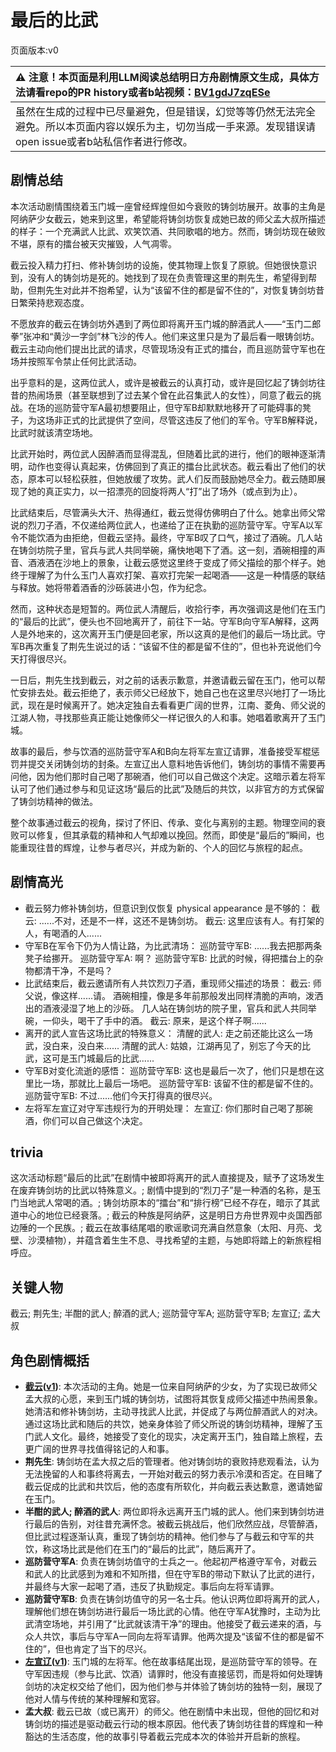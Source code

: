 # 最后的比武
页面版本:v0
 

| :warning: 注意！本页面是利用LLM阅读总结明日方舟剧情原文生成，具体方法请看repo的PR history或者b站视频：[BV1gdJ7zqESe](https://www.bilibili.com/video/BV1gdJ7zqESe/)         |
|:----------------------------|
| 虽然在生成的过程中已尽量避免，但是错误，幻觉等等仍然无法完全避免。所以本页面内容以娱乐为主，切勿当成一手来源。发现错误请open issue或者b站私信作者进行修改。|



## 剧情总结
本次活动剧情围绕着玉门城一座曾经辉煌但如今衰败的铸剑坊展开。故事的主角是阿纳萨少女截云，她来到这里，希望能将铸剑坊恢复成她已故的师父孟大叔所描述的样子：一个充满武人比武、欢笑饮酒、共同歌唱的地方。然而，铸剑坊现在破败不堪，原有的擂台被天灾摧毁，人气凋零。

截云投入精力打扫、修补铸剑坊的设施，使其物理上恢复了原貌。但她很快意识到，没有人的铸剑坊是死的。她找到了现在负责管理这里的荆先生，希望得到帮助，但荆先生对此并不抱希望，认为“该留不住的都是留不住的”，对恢复铸剑坊昔日繁荣持悲观态度。

不愿放弃的截云在铸剑坊外遇到了两位即将离开玉门城的醉酒武人——“玉门二郎拳”张冲和“黄沙一字剑”林飞沙的传人。他们来这里只是为了最后看一眼铸剑坊。截云主动向他们提出比武的请求，尽管现场没有正式的擂台，而且巡防营守军也在场并按照军令禁止任何比武活动。

出乎意料的是，这两位武人，或许是被截云的认真打动，或许是回忆起了铸剑坊往昔的热闹场景（甚至联想到了过去某个曾在此召集武人的女性），同意了截云的挑战。在场的巡防营守军A最初想要阻止，但守军B却默默地移开了可能碍事的凳子，为这场非正式的比武提供了空间，尽管这违反了他们的军令。守军B解释说，比武时就该清空场地。

比武开始时，两位武人因醉酒而显得混乱，但随着比武的进行，他们的眼神逐渐清明，动作也变得认真起来，仿佛回到了真正的擂台比武状态。截云看出了他们的状态，原本可以轻松获胜，但她放缓了攻势。武人们反而鼓励她尽全力。截云随即展现了她的真正实力，以一招漂亮的回旋将两人“打”出了场外（或点到为止）。

比武结束后，尽管满头大汗、热得通红，截云觉得仿佛明白了什么。她拿出师父常说的烈刀子酒，不仅递给两位武人，也递给了正在执勤的巡防营守军。守军A以军令不能饮酒为由拒绝，但截云坚持。最终，守军B叹了口气，接过了酒碗。几人站在铸剑坊院子里，官兵与武人共同举碗，痛快地喝下了酒。这一刻，酒碗相撞的声音、酒液洒在沙地上的景象，让截云感觉这里终于变成了师父描绘的那个样子。她终于理解了为什么玉门人喜欢打架、喜欢打完架一起喝酒——这是一种情感的联结与释放。她将带着酒香的沙砾装进小包，作为纪念。

然而，这种状态是短暂的。两位武人清醒后，收拾行李，再次强调这是他们在玉门的“最后的比武”，便头也不回地离开了，前往下一站。守军B向守军A解释，这两人是外地来的，这次离开玉门便是回老家，所以这真的是他们的最后一场比武。守军B再次重复了荆先生说过的话：“该留不住的都是留不住的”，但也补充说他们今天打得很尽兴。

一日后，荆先生找到截云，对之前的话表示歉意，并邀请截云留在玉门，他可以帮忙安排去处。截云拒绝了，表示师父已经放下，她自己也在这里尽兴地打了一场比武，现在是时候离开了。她决定独自去看看更广阔的世界，江南、菱角、师父说的江湖人物，寻找那些真正能让她像师父一样记很久的人和事。她唱着歌离开了玉门城。

故事的最后，参与饮酒的巡防营守军A和B向左将军左宣辽请罪，准备接受军棍惩罚并提交关闭铸剑坊的封条。左宣辽出人意料地告诉他们，铸剑坊的事情不需要再问他，因为他们那时自己喝了那碗酒，他们可以自己做这个决定。这暗示着左将军认可了他们通过参与和见证这场“最后的比武”及随后的共饮，以非官方的方式保留了铸剑坊精神的做法。

整个故事通过截云的视角，探讨了怀旧、传承、变化与离别的主题。物理空间的衰败可以修复，但其承载的精神和人气却难以挽回。然而，即使是“最后的”瞬间，也能重现往昔的辉煌，让参与者尽兴，并成为新的、个人的回忆与旅程的起点。
## 剧情高光
*   截云努力修补铸剑坊，但意识到仅恢复 physical appearance 是不够的：
    截云: ......不对，还是不一样，这还不是铸剑坊。
    截云: 这里应该有人。有打架的人，有喝酒的人......
*   守军B在军令下仍为人情让路，为比武清场：
    巡防营守军B: ......我去把那两条凳子给挪开。
    巡防营守军A: 啊？
    巡防营守军B: 比武的时候，得把擂台上的杂物都清干净，不是吗？
*   比武结束后，截云邀请所有人共饮烈刀子酒，重现师父描述的场景：
    截云: 师父说，像这样......请。
    酒碗相撞，像是多年前那般发出同样清脆的声响，泼洒出的酒液浸湿了地上的沙砾。
    几人站在铸剑坊的院子里，官兵和武人共同举碗，一仰头，喝干了手中的酒。
    截云: 原来，是这个样子啊......
*   离开的武人宣告这场比武的特殊意义：
    清醒的武人: 走之前还能比这么一场武，没白来，没白来......
    清醒的武人: 姑娘，江湖再见了，别忘了今天的比武，这可是玉门城最后的比武......
*   守军B对变化流逝的感悟：
    巡防营守军B: 这也是最后一次了，他们只是想在这里比一场，那就比上最后一场吧。
    巡防营守军B: 该留不住的都是留不住的。
    巡防营守军B: 不过......他们今天打得真的很尽兴。
*   左将军左宣辽对守军违规行为的开明处理：
    左宣辽: 你们那时自己喝了那碗酒，你们可以自己做这个决定。
## trivia
这次活动标题“最后的比武”在剧情中被即将离开的武人直接提及，赋予了这场发生在废弃铸剑坊的比武以特殊意义。; 剧情中提到的“烈刀子”是一种酒的名称，是玉门当地武人常喝的酒。; 铸剑坊原本的“擂台”和“排行榜”已经不存在，暗示了其武道中心的地位已经衰落。; 截云的种族是阿纳萨，这是明日方舟世界观中炎国西部边陲的一个民族。; 截云在故事结尾唱的歌谣歌词充满自然意象（太阳、月亮、戈壁、沙漠植物），并蕴含着生生不息、寻找希望的主题，与她即将踏上的新旅程相呼应。
## 关键人物
截云; 荆先生; 半酣的武人; 醉酒的武人; 巡防营守军A; 巡防营守军B; 左宣辽; 孟大叔
## 角色剧情概括
-   **[截云](../char_v3/char_4078_bdhkgt.md)([v1](../chars/char_4078_bdhkgt.md))**: 本次活动的主角。她是一位来自阿纳萨的少女，为了实现已故师父孟大叔的心愿，来到玉门城的铸剑坊，试图将其恢复成师父描述中热闹景象。她清洁和修补铸剑坊，主动寻找武人比武，并促成了与两位醉酒武人的对决。通过这场比武和随后的共饮，她亲身体验了师父所说的铸剑坊精神，理解了玉门武人文化。最终，她接受了变化的现实，决定离开玉门，独自踏上旅程，去更广阔的世界寻找值得铭记的人和事。
-   **荆先生**: 铸剑坊在孟大叔之后的管理者。他对铸剑坊的衰败持悲观看法，认为无法挽留的人和事终将离去，一开始对截云的努力表示冷漠和否定。在目睹了截云促成的比武和共饮后，他的态度有所软化，并向截云表达歉意，邀请她留在玉门。
-   **半酣的武人; 醉酒的武人**: 两位即将永远离开玉门城的武人。他们来到铸剑坊进行最后的告别，对往昔充满怀念。被截云挑战后，他们欣然应战，尽管醉酒，但比武过程逐渐认真，重现了铸剑坊的精神。他们参与了与截云和守军的共饮，称这场比武是他们在玉门的“最后的比武”，随后离开了。
-   **巡防营守军A**: 负责在铸剑坊值守的士兵之一。他起初严格遵守军令，对截云和武人的比武感到为难和不知所措，但在守军B的带动下默认了比武的进行，并最终与大家一起喝了酒，违反了执勤规定。事后向左将军请罪。
-   **巡防营守军B**: 负责在铸剑坊值守的另一名士兵。他认识两位即将离开的武人，理解他们想在铸剑坊进行最后一场比武的心情。他在守军A犹豫时，主动为比武清空场地，并引用了“比武就该清干净”的理由。他接受了截云递来的酒，与众人共饮，事后与守军A一同向左将军请罪。他两次提及“该留不住的都是留不住的”，但也肯定了当下的尽兴。
-   **[左宣辽](../char_v3/extended_char_zuo_xuan_liao.md)([v1](../chars/extended_char_zuo_xuan_liao.md))**: 玉门城的左将军。他在故事结尾出现，是巡防营守军的领导。在守军因违规（参与比武、饮酒）请罪时，他没有直接惩罚，而是将如何处理铸剑坊的决定权交给了他们，因为他们参与并体验了铸剑坊的独特一刻，展现了他对人情与传统的某种理解和宽容。
-   **孟大叔**: 截云已故（或已离开）的师父。他在剧情中未出现，但他的回忆和对铸剑坊的描述是驱动截云行动的根本原因。他代表了铸剑坊往昔的辉煌和一种豁达的生活态度，他的故事引导着截云完成本次的体验并开启新的旅程。